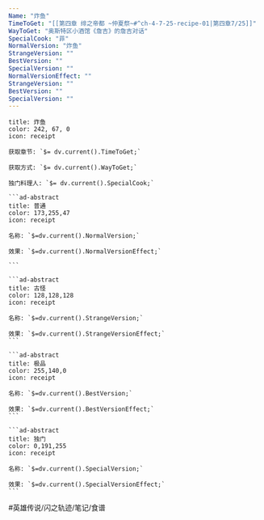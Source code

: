 ```yaml
---
Name: "炸鱼"
TimeToGet: "[[第四章 绯之帝都 ~仲夏祭~#^ch-4-7-25-recipe-01|第四章7/25]]"
WayToGet: "奥斯特区小酒馆《詹吉》的詹吉对话"
SpecialCook: "菲"
NormalVersion: "炸鱼"
StrangeVersion: ""
BestVersion: ""
SpecialVersion: ""
NormalVersionEffect: ""
StrangeVersion: ""
BestVersion: ""
SpecialVersion: ""
---
```

````ad-abstract
title: 炸鱼
color: 242, 67, 0
icon: receipt

获取章节: `$= dv.current().TimeToGet;`

获取方式: `$= dv.current().WayToGet;`

独门料理人: `$= dv.current().SpecialCook;`

```ad-abstract
title: 普通
color: 173,255,47
icon: receipt

名称: `$=dv.current().NormalVersion;`

效果: `$=dv.current().NormalVersionEffect;`

```

```ad-abstract
title: 古怪
color: 128,128,128
icon: receipt

名称: `$=dv.current().StrangeVersion;`

效果: `$=dv.current().StrangeVersionEffect;`
```

```ad-abstract
title: 极品
color: 255,140,0
icon: receipt

名称: `$=dv.current().BestVersion;`

效果: `$=dv.current().BestVersionEffect;`
```

```ad-abstract
title: 独门
color: 0,191,255
icon: receipt

名称: `$=dv.current().SpecialVersion;`

效果: `$=dv.current().SpecialVersionEffect;`
```
````

#英雄传说/闪之轨迹/笔记/食谱 